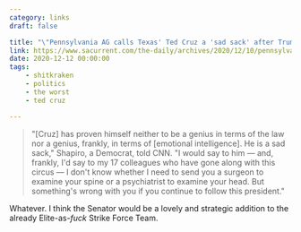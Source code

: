 ```yaml
---
category: links
draft: false

title: "\"Pennsylvania AG calls Texas' Ted Cruz a 'sad sack' after Trump asks the senator to argue election case\""
link: https://www.sacurrent.com/the-daily/archives/2020/12/10/pennsylvania-ag-calls-texas-ted-cruz-a-sad-sack-after-trump-asks-the-senator-to-argue-election-case
date: 2020-12-12 00:00:00
tags:
    - shitkraken
    - politics
    - the worst
    - ted cruz

---
```


> "[Cruz] has proven himself neither to be a genius in terms of the law nor a genius, frankly, in terms of [emotional intelligence]. He is a sad sack," Shapiro, a Democrat, told CNN. "I would say to him — and, frankly, I'd say to my 17 colleagues who have gone along with this circus — I don't know whether I need to send you a surgeon to examine your spine or a psychiatrist to examine your head. But something's wrong with you if you continue to follow this president."

Whatever. I think the Senator would be a lovely and strategic addition to the already Elite-as-_fuck_ Strike Force Team.
